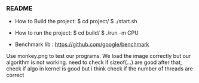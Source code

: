 ### README ###

- How to Build the project:
  $ cd project/
  $ ./start.sh

- How to run the project:
  $ cd build/
  $ ./run -m CPU

- Benchmark lib :
  https://github.com/google/benchmark

Use monkey.png to test our programs.
We load the image correctly but our algorithm is not working.
need to check if sizeof(...) are good
after that, check if algo in kernel is good but i think
check if the number of threads are correct
